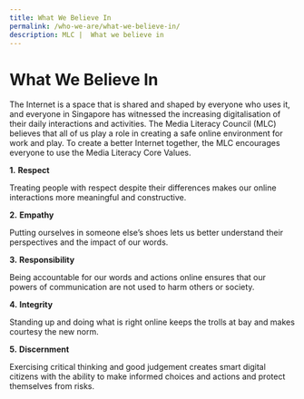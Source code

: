 ```yaml
---
title: What We Believe In
permalink: /who-we-are/what-we-believe-in/
description: MLC |  What we believe in
---
```

# What We Believe In

The Internet is a space that is shared and shaped by everyone who uses it, and everyone in Singapore has witnessed the increasing digitalisation of their daily interactions and activities. The Media Literacy Council (MLC) believes that all of us play a role in creating a safe online environment for work and play. To create a better Internet together, the MLC encourages everyone to use the Media Literacy Core Values. 


**1.** **Respect**

Treating people with respect despite their differences makes our online interactions more meaningful and constructive.


**2.** **Empathy**

Putting ourselves in someone else’s shoes lets us better understand their perspectives and the impact of our words.


**3.** **Responsibility**

Being accountable for our words and actions online ensures that our powers of communication are not used to harm others or society.


**4.** **Integrity**

Standing up and doing what is right online keeps the trolls at bay and makes courtesy the new norm.


**5.** **Discernment**

Exercising critical thinking and good judgement creates smart digital citizens with the ability to make informed choices and actions and protect themselves from risks.